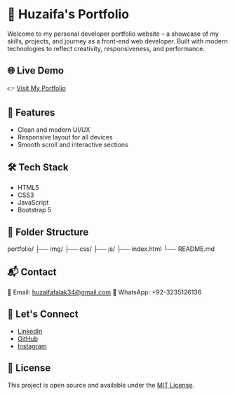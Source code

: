 # 💼 Huzaifa's Portfolio

Welcome to my personal developer portfolio website – a showcase of my skills, projects, and journey as a front-end web developer. Built with modern technologies to reflect creativity, responsiveness, and performance.

## 🌐 Live Demo

👉 [Visit My Portfolio](https://your-portfolio-link.com)

## 🚀 Features

- Clean and modern UI/UX
- Responsive layout for all devices
- Smooth scroll and interactive sections

## 🛠️ Tech Stack

- HTML5  
- CSS3  
- JavaScript  
- Bootstrap 5    

## 📁 Folder Structure
portfolio/
├── img/
├── css/
├── js/
├── index.html
└── README.md

## 📬 Contact

📧 Email: huzaifafalak34@gmail.com
📱 WhatsApp: +92-3235126136

## 🤝 Let's Connect

- [LinkedIn](https://linkedin.com/in/yourprofile)  
- [GitHub](https://github.com/yourusername)  
- [Instagram](https://instagram.com/yourhandle)  

## 📄 License

This project is open source and available under the [MIT License](LICENSE).


